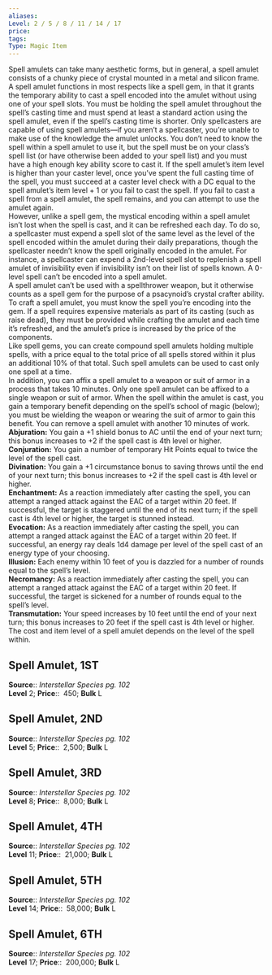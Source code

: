 ```yaml
---
aliases: 
Level: 2 / 5 / 8 / 11 / 14 / 17
price: 
tags: 
Type: Magic Item
---
```

Spell amulets can take many aesthetic forms, but in general, a spell amulet consists of a chunky piece of crystal mounted in a metal and silicon frame. A spell amulet functions in most respects like a spell gem, in that it grants the temporary ability to cast a spell encoded into the amulet without using one of your spell slots. You must be holding the spell amulet throughout the spell’s casting time and must spend at least a standard action using the spell amulet, even if the spell’s casting time is shorter. Only spellcasters are capable of using spell amulets—if you aren’t a spellcaster, you’re unable to make use of the knowledge the amulet unlocks. You don’t need to know the spell within a spell amulet to use it, but the spell must be on your class’s spell list (or have otherwise been added to your spell list) and you must have a high enough key ability score to cast it. If the spell amulet’s item level is higher than your caster level, once you’ve spent the full casting time of the spell, you must succeed at a caster level check with a DC equal to the spell amulet’s item level + 1 or you fail to cast the spell. If you fail to cast a spell from a spell amulet, the spell remains, and you can attempt to use the amulet again.  
However, unlike a spell gem, the mystical encoding within a spell amulet isn’t lost when the spell is cast, and it can be refreshed each day. To do so, a spellcaster must expend a spell slot of the same level as the level of the spell encoded within the amulet during their daily preparations, though the spellcaster needn’t know the spell originally encoded in the amulet. For instance, a spellcaster can expend a 2nd-level spell slot to replenish a spell amulet of invisibility even if invisibility isn’t on their list of spells known. A 0-level spell can’t be encoded into a spell amulet.  
A spell amulet can’t be used with a spellthrower weapon, but it otherwise counts as a spell gem for the purpose of a psacynoid’s crystal crafter ability.  
To craft a spell amulet, you must know the spell you’re encoding into the gem. If a spell requires expensive materials as part of its casting (such as raise dead), they must be provided while crafting the amulet and each time it’s refreshed, and the amulet’s price is increased by the price of the components.  
Like spell gems, you can create compound spell amulets holding multiple spells, with a price equal to the total price of all spells stored within it plus an additional 10% of that total. Such spell amulets can be used to cast only one spell at a time.  
In addition, you can affix a spell amulet to a weapon or suit of armor in a process that takes 10 minutes. Only one spell amulet can be affixed to a single weapon or suit of armor. When the spell within the amulet is cast, you gain a temporary benefit depending on the spell’s school of magic (below); you must be wielding the weapon or wearing the suit of armor to gain this benefit. You can remove a spell amulet with another 10 minutes of work.  
**Abjuration:** You gain a +1 shield bonus to AC until the end of your next turn; this bonus increases to +2 if the spell cast is 4th level or higher.  
**Conjuration:** You gain a number of temporary Hit Points equal to twice the level of the spell cast.  
**Divination:** You gain a +1 circumstance bonus to saving throws until the end of your next turn; this bonus increases to +2 if the spell cast is 4th level or higher.  
**Enchantment:** As a reaction immediately after casting the spell, you can attempt a ranged attack against the EAC of a target within 20 feet. If successful, the target is staggered until the end of its next turn; if the spell cast is 4th level or higher, the target is stunned instead.  
**Evocation:** As a reaction immediately after casting the spell, you can attempt a ranged attack against the EAC of a target within 20 feet. If successful, an energy ray deals 1d4 damage per level of the spell cast of an energy type of your choosing.  
**Illusion:** Each enemy within 10 feet of you is dazzled for a number of rounds equal to the spell’s level.  
**Necromancy:** As a reaction immediately after casting the spell, you can attempt a ranged attack against the EAC of a target within 20 feet. If successful, the target is sickened for a number of rounds equal to the spell’s level.  
**Transmutation:** Your speed increases by 10 feet until the end of your next turn; this bonus increases to 20 feet if the spell cast is 4th level or higher.  
The cost and item level of a spell amulet depends on the level of the spell within.  

## Spell Amulet, 1ST

**Source**:: _Interstellar Species pg. 102_  
**Level** 2;
**Price**::  450; **Bulk** L

## Spell Amulet, 2ND

**Source**:: _Interstellar Species pg. 102_  
**Level** 5;
**Price**::  2,500; **Bulk** L

## Spell Amulet, 3RD

**Source**:: _Interstellar Species pg. 102_  
**Level** 8;
**Price**::  8,000; **Bulk** L

## Spell Amulet, 4TH

**Source**:: _Interstellar Species pg. 102_  
**Level** 11;
**Price**::  21,000; **Bulk** L

## Spell Amulet, 5TH

**Source**:: _Interstellar Species pg. 102_  
**Level** 14;
**Price**::  58,000; **Bulk** L

## Spell Amulet, 6TH

**Source**:: _Interstellar Species pg. 102_  
**Level** 17;
**Price**::  200,000; **Bulk** L
